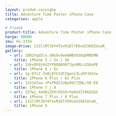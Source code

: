 ```yaml
---
layout: produk-casinghp
title: Adventure Time Poster iPhone Case
categories: apple

# Produk
product-title: Adventure Time Poster iPhone Case
harga: 90000
sku: hn-3359
image-drive: 11SllMTJbY4TovR1DlY6OvSU3kKIUcwR_
gallery:
  - url: 1DB2Vqd5lo_GNo9v9w4AWBV938qbM0EMN
    title: iPhone 5 / 5s / SE
  - url: 1Vkv9h9jKd2YP8OQ0GR77pn9MLcGS6aPE
    title: iPhone 6 / 6s
  - url: 1g-67vZ-ZxBjAfG1dtZgwoz3LuhPJGXzw
    title: iPhone 6 Plus / 6s Plus
  - url: 1tX14Ioa-rPa7Rd2JoNy9dt7ZNLrV8-E6
    title: iPhone 7 / 8
  - url: 1S7wj_4oH0jZVXrEbSXrVe0eXIYAkESG3
    title: iPhone 7 Plus / 8 Plus
  - url: 11SllMTJbY4TovR1DlY6OvSU3kKIUcwR_
    title: iPhone X
---
```


